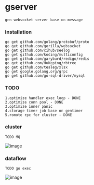 # gserver
```
gen websocket server base on message
```
### Installation
```
go get github.com/golang/protobuf/proto
go get github.com/gorilla/websocket
go get github.com/cihub/seelog
go get github.com/koding/multiconfig
go get github.com/garyburd/redigo/redis
go get github.com/HuKeping/rbtree
go get github.com/tealeg/xlsx
go get google.golang.org/grpc
go get github.com/go-sql-driver/mysql
```
### TODO
```
1.optimize handler exec loop - DONE
2.optimize conn pool - DONE
3.optimize inner panic
4.storage timer job base on gentimer
5.romote rpc for cluster - DONE
```
### cluster
```
TODO MQ
```
![image](https://github.com/gfandada/gserver/blob/master/png/cluster.png)
### dataflow
```
TODO go exec
```
![image](https://github.com/gfandada/gserver/blob/master/png/dataflow.png)
